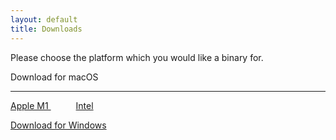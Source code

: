 ```yaml
---
layout: default
title: Downloads
---
```

Please choose the platform which you would like a binary for.

<div class="btn mac" id="mac-btn"><i class="fa-brands fa-apple"></i> Download for macOS<br>
                <hr />
                <a style="margin-right: 20px;"
                href="https://github.com/isaacdoescodes/screenpin/releases/download/alpha/ScreenPin-0.2.0-arm64.dmg">
                    Apple M1
                </a>
                <a style="margin-left: 20px;"
                href="https://github.com/isaacdoescodes/screenpin/releases/download/alpha/ScreenPin-0.2.0-x64.dmg">
                    Intel
                </a>
            </div>

<a href="https://github.com/isaacdoescodes/screenpin/releases/download/alpha/ScreenPin-0.2.0-Windows-Setup.exe" class="btn win" id="mac-btn"><i class="fa-brands fa-windows"></i> Download for Windows</a>